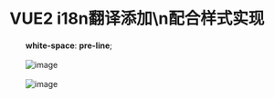 # VUE2 i18n翻译添加\n配合样式实现

　　**white-space**: **pre-line**;

　　​![image](image-20230713184819-2zhv1jp.png)​

　　​![image](image-20230713184833-8djjuaw.png)​

　　‍
